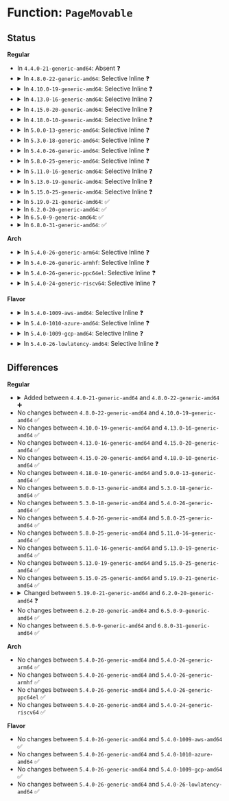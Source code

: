 # Function: <code>PageMovable</code>

## Status
<b>Regular</b>
<ul>
<li>
In <code>4.4.0-21-generic-amd64</code>: Absent ❓
</li>
<li>
<details>
<summary>In <code>4.8.0-22-generic-amd64</code>: Selective Inline ❓</summary>

```c
int PageMovable(struct page * page)
```

```json
{
  "name": "PageMovable",
  "collision_type": "Unique Global",
  "inline_type": "Selective",
  "funcs": [
    {
      "addr": 18446744071580742144,
      "name": "PageMovable",
      "external": true,
      "loc": "mm/compaction.c:98",
      "file": "mm/compaction.c",
      "inline": "not declared, inlined",
      "caller_inline": [],
      "caller_func": [
        "mm/migrate.c:migrate_pages",
        "mm/migrate.c:migrate_pages",
        "mm/migrate.c:move_to_new_page",
        "mm/migrate.c:putback_movable_pages",
        "mm/migrate.c:isolate_movable_page"
      ]
    }
  ],
  "symbols": [
    {
      "addr": 18446744071580742144,
      "name": "PageMovable",
      "section": ".text",
      "bind": "STB_GLOBAL",
      "size": 62
    }
  ]
}
```
</details>
</li>
<li>
<details>
<summary>In <code>4.10.0-19-generic-amd64</code>: Selective Inline ❓</summary>

```c
int PageMovable(struct page * page)
```

```json
{
  "name": "PageMovable",
  "collision_type": "Unique Global",
  "inline_type": "Selective",
  "funcs": [
    {
      "addr": 18446744071580808176,
      "name": "PageMovable",
      "external": true,
      "loc": "mm/compaction.c:98",
      "file": "mm/compaction.c",
      "inline": "not declared, inlined",
      "caller_inline": [],
      "caller_func": [
        "mm/migrate.c:migrate_pages",
        "mm/migrate.c:migrate_pages",
        "mm/migrate.c:move_to_new_page",
        "mm/migrate.c:putback_movable_pages",
        "mm/migrate.c:isolate_movable_page"
      ]
    }
  ],
  "symbols": [
    {
      "addr": 18446744071580808176,
      "name": "PageMovable",
      "section": ".text",
      "bind": "STB_GLOBAL",
      "size": 62
    }
  ]
}
```
</details>
</li>
<li>
<details>
<summary>In <code>4.13.0-16-generic-amd64</code>: Selective Inline ❓</summary>

```c
int PageMovable(struct page * page)
```

```json
{
  "name": "PageMovable",
  "collision_type": "Unique Global",
  "inline_type": "Selective",
  "funcs": [
    {
      "addr": 18446744071580848304,
      "name": "PageMovable",
      "external": true,
      "loc": "mm/compaction.c:94",
      "file": "mm/compaction.c",
      "inline": "not declared, inlined",
      "caller_inline": [],
      "caller_func": [
        "mm/migrate.c:migrate_pages",
        "mm/migrate.c:migrate_pages",
        "mm/migrate.c:move_to_new_page",
        "mm/migrate.c:putback_movable_pages",
        "mm/migrate.c:isolate_movable_page"
      ]
    }
  ],
  "symbols": [
    {
      "addr": 18446744071580848304,
      "name": "PageMovable",
      "section": ".text",
      "bind": "STB_GLOBAL",
      "size": 62
    }
  ]
}
```
</details>
</li>
<li>
<details>
<summary>In <code>4.15.0-20-generic-amd64</code>: Selective Inline ❓</summary>

```c
int PageMovable(struct page * page)
```

```json
{
  "name": "PageMovable",
  "collision_type": "Unique Global",
  "inline_type": "Selective",
  "funcs": [
    {
      "addr": 18446744071580939280,
      "name": "PageMovable",
      "external": true,
      "loc": "mm/compaction.c:95",
      "file": "mm/compaction.c",
      "inline": "not declared, inlined",
      "caller_inline": [],
      "caller_func": [
        "mm/migrate.c:migrate_pages",
        "mm/migrate.c:migrate_pages",
        "mm/migrate.c:move_to_new_page",
        "mm/migrate.c:putback_movable_pages",
        "mm/migrate.c:isolate_movable_page"
      ]
    }
  ],
  "symbols": [
    {
      "addr": 18446744071580939280,
      "name": "PageMovable",
      "section": ".text",
      "bind": "STB_GLOBAL",
      "size": 62
    }
  ]
}
```
</details>
</li>
<li>
<details>
<summary>In <code>4.18.0-10-generic-amd64</code>: Selective Inline ❓</summary>

```c
int PageMovable(struct page * page)
```

```json
{
  "name": "PageMovable",
  "collision_type": "Unique Global",
  "inline_type": "Selective",
  "funcs": [
    {
      "addr": 18446744071581075632,
      "name": "PageMovable",
      "external": true,
      "loc": "mm/compaction.c:95",
      "file": "mm/compaction.c",
      "inline": "not declared, inlined",
      "caller_inline": [],
      "caller_func": [
        "mm/migrate.c:migrate_pages",
        "mm/migrate.c:migrate_pages",
        "mm/migrate.c:move_to_new_page",
        "mm/migrate.c:putback_movable_pages",
        "mm/migrate.c:putback_movable_pages",
        "mm/migrate.c:isolate_movable_page"
      ]
    }
  ],
  "symbols": [
    {
      "addr": 18446744071581075632,
      "name": "PageMovable",
      "section": ".text",
      "bind": "STB_GLOBAL",
      "size": 61
    }
  ]
}
```
</details>
</li>
<li>
<details>
<summary>In <code>5.0.0-13-generic-amd64</code>: Selective Inline ❓</summary>

```c
int PageMovable(struct page * page)
```

```json
{
  "name": "PageMovable",
  "collision_type": "Unique Global",
  "inline_type": "Selective",
  "funcs": [
    {
      "addr": 18446744071581153536,
      "name": "PageMovable",
      "external": true,
      "loc": "mm/compaction.c:96",
      "file": "mm/compaction.c",
      "inline": "not declared, inlined",
      "caller_inline": [],
      "caller_func": [
        "mm/migrate.c:migrate_pages",
        "mm/migrate.c:migrate_pages",
        "mm/migrate.c:migrate_pages",
        "mm/migrate.c:move_to_new_page",
        "mm/migrate.c:putback_movable_pages",
        "mm/migrate.c:putback_movable_pages",
        "mm/migrate.c:isolate_movable_page"
      ]
    }
  ],
  "symbols": [
    {
      "addr": 18446744071581153536,
      "name": "PageMovable",
      "section": ".text",
      "bind": "STB_GLOBAL",
      "size": 61
    }
  ]
}
```
</details>
</li>
<li>
<details>
<summary>In <code>5.3.0-18-generic-amd64</code>: Selective Inline ❓</summary>

```c
int PageMovable(struct page * page)
```

```json
{
  "name": "PageMovable",
  "collision_type": "Unique Global",
  "inline_type": "Selective",
  "funcs": [
    {
      "addr": 18446744071581220016,
      "name": "PageMovable",
      "external": true,
      "loc": "mm/compaction.c:96",
      "file": "mm/compaction.c",
      "inline": "not declared, inlined",
      "caller_inline": [],
      "caller_func": [
        "mm/migrate.c:migrate_pages",
        "mm/migrate.c:migrate_pages",
        "mm/migrate.c:move_to_new_page",
        "mm/migrate.c:putback_movable_pages",
        "mm/migrate.c:isolate_movable_page"
      ]
    }
  ],
  "symbols": [
    {
      "addr": 18446744071581220016,
      "name": "PageMovable",
      "section": ".text",
      "bind": "STB_GLOBAL",
      "size": 61
    }
  ]
}
```
</details>
</li>
<li>
<details>
<summary>In <code>5.4.0-26-generic-amd64</code>: Selective Inline ❓</summary>

```c
int PageMovable(struct page * page)
```

```json
{
  "name": "PageMovable",
  "collision_type": "Unique Global",
  "inline_type": "Selective",
  "funcs": [
    {
      "addr": 18446744071581278576,
      "name": "PageMovable",
      "external": true,
      "loc": "mm/compaction.c:96",
      "file": "mm/compaction.c",
      "inline": "not declared, inlined",
      "caller_inline": [],
      "caller_func": [
        "mm/migrate.c:migrate_pages",
        "mm/migrate.c:migrate_pages",
        "mm/migrate.c:move_to_new_page",
        "mm/migrate.c:putback_movable_pages",
        "mm/migrate.c:isolate_movable_page"
      ]
    }
  ],
  "symbols": [
    {
      "addr": 18446744071581278576,
      "name": "PageMovable",
      "section": ".text",
      "bind": "STB_GLOBAL",
      "size": 61
    }
  ]
}
```
</details>
</li>
<li>
<details>
<summary>In <code>5.8.0-25-generic-amd64</code>: Selective Inline ❓</summary>

```c
int PageMovable(struct page * page)
```

```json
{
  "name": "PageMovable",
  "collision_type": "Unique Global",
  "inline_type": "Selective",
  "funcs": [
    {
      "addr": 18446744071581469456,
      "name": "PageMovable",
      "external": true,
      "loc": "mm/compaction.c:96",
      "file": "mm/compaction.c",
      "inline": "not declared, inlined",
      "caller_inline": [],
      "caller_func": [
        "mm/migrate.c:unmap_and_move",
        "mm/migrate.c:unmap_and_move",
        "mm/migrate.c:move_to_new_page",
        "mm/migrate.c:putback_movable_pages",
        "mm/migrate.c:putback_movable_pages",
        "mm/migrate.c:isolate_movable_page"
      ]
    }
  ],
  "symbols": [
    {
      "addr": 18446744071581469456,
      "name": "PageMovable",
      "section": ".text",
      "bind": "STB_GLOBAL",
      "size": 61
    }
  ]
}
```
</details>
</li>
<li>
<details>
<summary>In <code>5.11.0-16-generic-amd64</code>: Selective Inline ❓</summary>

```c
int PageMovable(struct page * page)
```

```json
{
  "name": "PageMovable",
  "collision_type": "Unique Global",
  "inline_type": "Selective",
  "funcs": [
    {
      "addr": 18446744071581510624,
      "name": "PageMovable",
      "external": true,
      "loc": "mm/compaction.c:114",
      "file": "mm/compaction.c",
      "inline": "not declared, inlined",
      "caller_inline": [],
      "caller_func": [
        "mm/migrate.c:unmap_and_move",
        "mm/migrate.c:move_to_new_page",
        "mm/migrate.c:putback_movable_pages",
        "mm/migrate.c:putback_movable_pages",
        "mm/migrate.c:isolate_movable_page"
      ]
    }
  ],
  "symbols": [
    {
      "addr": 18446744071581510624,
      "name": "PageMovable",
      "section": ".text",
      "bind": "STB_GLOBAL",
      "size": 61
    }
  ]
}
```
</details>
</li>
<li>
<details>
<summary>In <code>5.13.0-19-generic-amd64</code>: Selective Inline ❓</summary>

```c
int PageMovable(struct page * page)
```

```json
{
  "name": "PageMovable",
  "collision_type": "Unique Global",
  "inline_type": "Selective",
  "funcs": [
    {
      "addr": 18446744071581532592,
      "name": "PageMovable",
      "external": true,
      "loc": "mm/compaction.c:114",
      "file": "mm/compaction.c",
      "inline": "not declared, inlined",
      "caller_inline": [],
      "caller_func": [
        "mm/migrate.c:unmap_and_move",
        "mm/migrate.c:move_to_new_page",
        "mm/migrate.c:putback_movable_pages",
        "mm/migrate.c:putback_movable_pages",
        "mm/migrate.c:isolate_movable_page"
      ]
    }
  ],
  "symbols": [
    {
      "addr": 18446744071581532592,
      "name": "PageMovable",
      "section": ".text",
      "bind": "STB_GLOBAL",
      "size": 61
    }
  ]
}
```
</details>
</li>
<li>
<details>
<summary>In <code>5.15.0-25-generic-amd64</code>: Selective Inline ❓</summary>

```c
int PageMovable(struct page * page)
```

```json
{
  "name": "PageMovable",
  "collision_type": "Unique Global",
  "inline_type": "Selective",
  "funcs": [
    {
      "addr": 18446744071581794768,
      "name": "PageMovable",
      "external": true,
      "loc": "mm/compaction.c:114",
      "file": "mm/compaction.c",
      "inline": "not declared, inlined",
      "caller_inline": [],
      "caller_func": [
        "mm/migrate.c:unmap_and_move",
        "mm/migrate.c:move_to_new_page",
        "mm/migrate.c:putback_movable_pages",
        "mm/migrate.c:putback_movable_pages",
        "mm/migrate.c:isolate_movable_page"
      ]
    }
  ],
  "symbols": [
    {
      "addr": 18446744071581794768,
      "name": "PageMovable",
      "section": ".text",
      "bind": "STB_GLOBAL",
      "size": 64
    }
  ]
}
```
</details>
</li>
<li>
<details>
<summary>In <code>5.19.0-21-generic-amd64</code>: ✅</summary>

```c
int PageMovable(struct page * page)
```

```json
{
  "name": "PageMovable",
  "collision_type": "Unique Global",
  "inline_type": "No",
  "funcs": [
    {
      "addr": 18446744071582180160,
      "name": "PageMovable",
      "external": true,
      "loc": "mm/compaction.c:114",
      "file": "mm/compaction.c",
      "inline": "seen, unknown",
      "caller_inline": [],
      "caller_func": [
        "mm/migrate.c:unmap_and_move",
        "mm/migrate.c:move_to_new_folio",
        "mm/migrate.c:putback_movable_pages",
        "mm/migrate.c:isolate_movable_page"
      ]
    }
  ],
  "symbols": [
    {
      "addr": 18446744071582180160,
      "name": "PageMovable",
      "section": ".text",
      "bind": "STB_GLOBAL",
      "size": 82
    }
  ]
}
```
</details>
</li>
<li>
<details>
<summary>In <code>6.2.0-20-generic-amd64</code>: ✅</summary>

```c
bool PageMovable(struct page * page)
```

```json
{
  "name": "PageMovable",
  "collision_type": "Unique Global",
  "inline_type": "No",
  "funcs": [
    {
      "addr": 18446744071582658784,
      "name": "PageMovable",
      "external": true,
      "loc": "mm/compaction.c:111",
      "file": "mm/compaction.c",
      "inline": "seen, unknown",
      "caller_inline": [],
      "caller_func": [
        "mm/migrate.c:move_to_new_folio",
        "mm/migrate.c:putback_movable_pages",
        "mm/migrate.c:isolate_movable_page"
      ]
    }
  ],
  "symbols": [
    {
      "addr": 18446744071582658784,
      "name": "PageMovable",
      "section": ".text",
      "bind": "STB_GLOBAL",
      "size": 45
    }
  ]
}
```
</details>
</li>
<li>
<details>
<summary>In <code>6.5.0-9-generic-amd64</code>: ✅</summary>

```c
bool PageMovable(struct page * page)
```

```json
{
  "name": "PageMovable",
  "collision_type": "Unique Global",
  "inline_type": "No",
  "funcs": [
    {
      "addr": 18446744071582890944,
      "name": "PageMovable",
      "external": true,
      "loc": "mm/compaction.c:111",
      "file": "mm/compaction.c",
      "inline": "seen, unknown",
      "caller_inline": [],
      "caller_func": [
        "mm/migrate.c:move_to_new_folio",
        "mm/migrate.c:putback_movable_pages",
        "mm/migrate.c:putback_movable_pages",
        "mm/migrate.c:isolate_movable_page"
      ]
    }
  ],
  "symbols": [
    {
      "addr": 18446744071582890944,
      "name": "PageMovable",
      "section": ".text",
      "bind": "STB_GLOBAL",
      "size": 45
    }
  ]
}
```
</details>
</li>
<li>
<details>
<summary>In <code>6.8.0-31-generic-amd64</code>: ✅</summary>

```c
bool PageMovable(struct page * page)
```

```json
{
  "name": "PageMovable",
  "collision_type": "Unique Global",
  "inline_type": "No",
  "funcs": [
    {
      "addr": 18446744071583062816,
      "name": "PageMovable",
      "external": true,
      "loc": "mm/compaction.c:111",
      "file": "mm/compaction.c",
      "inline": "seen, unknown",
      "caller_inline": [],
      "caller_func": [
        "mm/migrate.c:move_to_new_folio",
        "mm/migrate.c:putback_movable_pages",
        "mm/migrate.c:putback_movable_pages",
        "mm/migrate.c:isolate_movable_page"
      ]
    }
  ],
  "symbols": [
    {
      "addr": 18446744071583062816,
      "name": "PageMovable",
      "section": ".text",
      "bind": "STB_GLOBAL",
      "size": 45
    }
  ]
}
```
</details>
</li>
</ul>
<b>Arch</b>
<ul>
<li>
<details>
<summary>In <code>5.4.0-26-generic-arm64</code>: Selective Inline ❓</summary>

```c
int PageMovable(struct page * page)
```

```json
{
  "name": "PageMovable",
  "collision_type": "Unique Global",
  "inline_type": "Selective",
  "funcs": [
    {
      "addr": 18446603336492682296,
      "name": "PageMovable",
      "external": true,
      "loc": "mm/compaction.c:96",
      "file": "mm/compaction.c",
      "inline": "not declared, inlined",
      "caller_inline": [],
      "caller_func": [
        "mm/migrate.c:migrate_pages",
        "mm/migrate.c:migrate_pages",
        "mm/migrate.c:migrate_pages",
        "mm/migrate.c:move_to_new_page",
        "mm/migrate.c:putback_movable_pages",
        "mm/migrate.c:putback_movable_pages",
        "mm/migrate.c:isolate_movable_page"
      ]
    }
  ],
  "symbols": [
    {
      "addr": 18446603336492682296,
      "name": "PageMovable",
      "section": ".text",
      "bind": "STB_GLOBAL",
      "size": 100
    }
  ]
}
```
</details>
</li>
<li>
<details>
<summary>In <code>5.4.0-26-generic-armhf</code>: Selective Inline ❓</summary>

```c
int PageMovable(struct page * page)
```

```json
{
  "name": "PageMovable",
  "collision_type": "Unique Global",
  "inline_type": "Selective",
  "funcs": [
    {
      "addr": 3226523744,
      "name": "PageMovable",
      "external": true,
      "loc": "mm/compaction.c:96",
      "file": "mm/compaction.c",
      "inline": "not declared, inlined",
      "caller_inline": [],
      "caller_func": [
        "mm/migrate.c:migrate_pages",
        "mm/migrate.c:migrate_pages",
        "mm/migrate.c:move_to_new_page",
        "mm/migrate.c:putback_movable_pages",
        "mm/migrate.c:putback_movable_pages",
        "mm/migrate.c:isolate_movable_page"
      ]
    }
  ],
  "symbols": [
    {
      "addr": 3226523744,
      "name": "PageMovable",
      "section": ".text",
      "bind": "STB_GLOBAL",
      "size": 84
    }
  ]
}
```
</details>
</li>
<li>
<details>
<summary>In <code>5.4.0-26-generic-ppc64el</code>: Selective Inline ❓</summary>

```c
int PageMovable(struct page * page)
```

```json
{
  "name": "PageMovable",
  "collision_type": "Unique Global",
  "inline_type": "Selective",
  "funcs": [
    {
      "addr": 13835058055286013920,
      "name": "PageMovable",
      "external": true,
      "loc": "mm/compaction.c:96",
      "file": "mm/compaction.c",
      "inline": "not declared, inlined",
      "caller_inline": [],
      "caller_func": [
        "mm/migrate.c:migrate_pages",
        "mm/migrate.c:migrate_pages",
        "mm/migrate.c:move_to_new_page",
        "mm/migrate.c:putback_movable_pages",
        "mm/migrate.c:putback_movable_pages",
        "mm/migrate.c:isolate_movable_page"
      ]
    }
  ],
  "symbols": [
    {
      "addr": 13835058055286013920,
      "name": "PageMovable",
      "section": ".text",
      "bind": "STB_GLOBAL",
      "size": 148
    }
  ]
}
```
</details>
</li>
<li>
<details>
<summary>In <code>5.4.0-24-generic-riscv64</code>: Selective Inline ❓</summary>

```c
int PageMovable(struct page * page)
```

```json
{
  "name": "PageMovable",
  "collision_type": "Unique Global",
  "inline_type": "Selective",
  "funcs": [
    {
      "addr": 18446743936272689340,
      "name": "PageMovable",
      "external": true,
      "loc": "mm/compaction.c:96",
      "file": "mm/compaction.c",
      "inline": "not declared, inlined",
      "caller_inline": [],
      "caller_func": [
        "mm/migrate.c:migrate_pages",
        "mm/migrate.c:migrate_pages",
        "mm/migrate.c:move_to_new_page",
        "mm/migrate.c:putback_movable_pages",
        "mm/migrate.c:isolate_movable_page"
      ]
    }
  ],
  "symbols": [
    {
      "addr": 18446743936272689340,
      "name": "PageMovable",
      "section": ".text",
      "bind": "STB_GLOBAL",
      "size": 76
    }
  ]
}
```
</details>
</li>
</ul>
<b>Flavor</b>
<ul>
<li>
<details>
<summary>In <code>5.4.0-1009-aws-amd64</code>: Selective Inline ❓</summary>

```c
int PageMovable(struct page * page)
```

```json
{
  "name": "PageMovable",
  "collision_type": "Unique Global",
  "inline_type": "Selective",
  "funcs": [
    {
      "addr": 18446744071581247424,
      "name": "PageMovable",
      "external": true,
      "loc": "mm/compaction.c:96",
      "file": "mm/compaction.c",
      "inline": "not declared, inlined",
      "caller_inline": [],
      "caller_func": [
        "mm/migrate.c:migrate_pages",
        "mm/migrate.c:migrate_pages",
        "mm/migrate.c:move_to_new_page",
        "mm/migrate.c:putback_movable_pages",
        "mm/migrate.c:isolate_movable_page"
      ]
    }
  ],
  "symbols": [
    {
      "addr": 18446744071581247424,
      "name": "PageMovable",
      "section": ".text",
      "bind": "STB_GLOBAL",
      "size": 61
    }
  ]
}
```
</details>
</li>
<li>
<details>
<summary>In <code>5.4.0-1010-azure-amd64</code>: Selective Inline ❓</summary>

```c
int PageMovable(struct page * page)
```

```json
{
  "name": "PageMovable",
  "collision_type": "Unique Global",
  "inline_type": "Selective",
  "funcs": [
    {
      "addr": 18446744071581194080,
      "name": "PageMovable",
      "external": true,
      "loc": "mm/compaction.c:96",
      "file": "mm/compaction.c",
      "inline": "not declared, inlined",
      "caller_inline": [],
      "caller_func": [
        "mm/migrate.c:migrate_pages",
        "mm/migrate.c:migrate_pages",
        "mm/migrate.c:move_to_new_page",
        "mm/migrate.c:putback_movable_pages",
        "mm/migrate.c:isolate_movable_page"
      ]
    }
  ],
  "symbols": [
    {
      "addr": 18446744071581194080,
      "name": "PageMovable",
      "section": ".text",
      "bind": "STB_GLOBAL",
      "size": 61
    }
  ]
}
```
</details>
</li>
<li>
<details>
<summary>In <code>5.4.0-1009-gcp-amd64</code>: Selective Inline ❓</summary>

```c
int PageMovable(struct page * page)
```

```json
{
  "name": "PageMovable",
  "collision_type": "Unique Global",
  "inline_type": "Selective",
  "funcs": [
    {
      "addr": 18446744071581238624,
      "name": "PageMovable",
      "external": true,
      "loc": "mm/compaction.c:96",
      "file": "mm/compaction.c",
      "inline": "not declared, inlined",
      "caller_inline": [],
      "caller_func": [
        "mm/migrate.c:migrate_pages",
        "mm/migrate.c:migrate_pages",
        "mm/migrate.c:move_to_new_page",
        "mm/migrate.c:putback_movable_pages",
        "mm/migrate.c:isolate_movable_page"
      ]
    }
  ],
  "symbols": [
    {
      "addr": 18446744071581238624,
      "name": "PageMovable",
      "section": ".text",
      "bind": "STB_GLOBAL",
      "size": 61
    }
  ]
}
```
</details>
</li>
<li>
<details>
<summary>In <code>5.4.0-26-lowlatency-amd64</code>: Selective Inline ❓</summary>

```c
int PageMovable(struct page * page)
```

```json
{
  "name": "PageMovable",
  "collision_type": "Unique Global",
  "inline_type": "Selective",
  "funcs": [
    {
      "addr": 18446744071581302160,
      "name": "PageMovable",
      "external": true,
      "loc": "mm/compaction.c:96",
      "file": "mm/compaction.c",
      "inline": "not declared, inlined",
      "caller_inline": [],
      "caller_func": [
        "mm/migrate.c:migrate_pages",
        "mm/migrate.c:migrate_pages",
        "mm/migrate.c:move_to_new_page",
        "mm/migrate.c:putback_movable_pages",
        "mm/migrate.c:isolate_movable_page"
      ]
    }
  ],
  "symbols": [
    {
      "addr": 18446744071581302160,
      "name": "PageMovable",
      "section": ".text",
      "bind": "STB_GLOBAL",
      "size": 61
    }
  ]
}
```
</details>
</li>
</ul>

## Differences
<b>Regular</b>
<ul>
<li>
<details>
<summary>Added between <code>4.4.0-21-generic-amd64</code> and <code>4.8.0-22-generic-amd64</code> ➕</summary>

```c
int PageMovable(struct page * page)
```
</details>
</li>
<li>
No changes between <code>4.8.0-22-generic-amd64</code> and <code>4.10.0-19-generic-amd64</code> ✅
</li>
<li>
No changes between <code>4.10.0-19-generic-amd64</code> and <code>4.13.0-16-generic-amd64</code> ✅
</li>
<li>
No changes between <code>4.13.0-16-generic-amd64</code> and <code>4.15.0-20-generic-amd64</code> ✅
</li>
<li>
No changes between <code>4.15.0-20-generic-amd64</code> and <code>4.18.0-10-generic-amd64</code> ✅
</li>
<li>
No changes between <code>4.18.0-10-generic-amd64</code> and <code>5.0.0-13-generic-amd64</code> ✅
</li>
<li>
No changes between <code>5.0.0-13-generic-amd64</code> and <code>5.3.0-18-generic-amd64</code> ✅
</li>
<li>
No changes between <code>5.3.0-18-generic-amd64</code> and <code>5.4.0-26-generic-amd64</code> ✅
</li>
<li>
No changes between <code>5.4.0-26-generic-amd64</code> and <code>5.8.0-25-generic-amd64</code> ✅
</li>
<li>
No changes between <code>5.8.0-25-generic-amd64</code> and <code>5.11.0-16-generic-amd64</code> ✅
</li>
<li>
No changes between <code>5.11.0-16-generic-amd64</code> and <code>5.13.0-19-generic-amd64</code> ✅
</li>
<li>
No changes between <code>5.13.0-19-generic-amd64</code> and <code>5.15.0-25-generic-amd64</code> ✅
</li>
<li>
No changes between <code>5.15.0-25-generic-amd64</code> and <code>5.19.0-21-generic-amd64</code> ✅
</li>
<li>
<details>
<summary>Changed between <code>5.19.0-21-generic-amd64</code> and <code>6.2.0-20-generic-amd64</code> ❓</summary>
<ul>
<li>
<b>Return type changed. </b>
<code>int</code> ➡️ <code>bool</code>
</li>
</ul>
</details>
</li>
<li>
No changes between <code>6.2.0-20-generic-amd64</code> and <code>6.5.0-9-generic-amd64</code> ✅
</li>
<li>
No changes between <code>6.5.0-9-generic-amd64</code> and <code>6.8.0-31-generic-amd64</code> ✅
</li>
</ul>
<b>Arch</b>
<ul>
<li>
No changes between <code>5.4.0-26-generic-amd64</code> and <code>5.4.0-26-generic-arm64</code> ✅
</li>
<li>
No changes between <code>5.4.0-26-generic-amd64</code> and <code>5.4.0-26-generic-armhf</code> ✅
</li>
<li>
No changes between <code>5.4.0-26-generic-amd64</code> and <code>5.4.0-26-generic-ppc64el</code> ✅
</li>
<li>
No changes between <code>5.4.0-26-generic-amd64</code> and <code>5.4.0-24-generic-riscv64</code> ✅
</li>
</ul>
<b>Flavor</b>
<ul>
<li>
No changes between <code>5.4.0-26-generic-amd64</code> and <code>5.4.0-1009-aws-amd64</code> ✅
</li>
<li>
No changes between <code>5.4.0-26-generic-amd64</code> and <code>5.4.0-1010-azure-amd64</code> ✅
</li>
<li>
No changes between <code>5.4.0-26-generic-amd64</code> and <code>5.4.0-1009-gcp-amd64</code> ✅
</li>
<li>
No changes between <code>5.4.0-26-generic-amd64</code> and <code>5.4.0-26-lowlatency-amd64</code> ✅
</li>
</ul>
